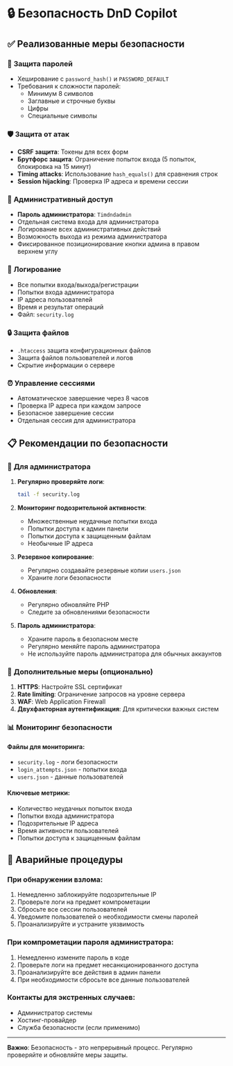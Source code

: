 # 🔒 Безопасность DnD Copilot

## ✅ Реализованные меры безопасности

### 🔐 **Защита паролей**
- Хеширование с `password_hash()` и `PASSWORD_DEFAULT`
- Требования к сложности паролей:
  - Минимум 8 символов
  - Заглавные и строчные буквы
  - Цифры
  - Специальные символы

### 🛡️ **Защита от атак**
- **CSRF защита**: Токены для всех форм
- **Брутфорс защита**: Ограничение попыток входа (5 попыток, блокировка на 15 минут)
- **Timing attacks**: Использование `hash_equals()` для сравнения строк
- **Session hijacking**: Проверка IP адреса и времени сессии

### 🔧 **Административный доступ**
- **Пароль администратора**: `Timdndadmin`
- Отдельная система входа для администратора
- Логирование всех административных действий
- Возможность выхода из режима администратора
- Фиксированное позиционирование кнопки админа в правом верхнем углу

### 📝 **Логирование**
- Все попытки входа/выхода/регистрации
- Попытки входа администратора
- IP адреса пользователей
- Время и результат операций
- Файл: `security.log`

### 🔒 **Защита файлов**
- `.htaccess` защита конфигурационных файлов
- Защита файлов пользователей и логов
- Скрытие информации о сервере

### ⏰ **Управление сессиями**
- Автоматическое завершение через 8 часов
- Проверка IP адреса при каждом запросе
- Безопасное завершение сессии
- Отдельная сессия для администратора

## 📋 Рекомендации по безопасности

### 🔧 **Для администратора**
1. **Регулярно проверяйте логи**:
   ```bash
   tail -f security.log
   ```

2. **Мониторинг подозрительной активности**:
   - Множественные неудачные попытки входа
   - Попытки доступа к админ панели
   - Попытки доступа к защищенным файлам
   - Необычные IP адреса

3. **Резервное копирование**:
   - Регулярно создавайте резервные копии `users.json`
   - Храните логи безопасности

4. **Обновления**:
   - Регулярно обновляйте PHP
   - Следите за обновлениями безопасности

5. **Пароль администратора**:
   - Храните пароль в безопасном месте
   - Регулярно меняйте пароль администратора
   - Не используйте пароль администратора для обычных аккаунтов

### 🚀 **Дополнительные меры (опционально)**

1. **HTTPS**: Настройте SSL сертификат
2. **Rate limiting**: Ограничение запросов на уровне сервера
3. **WAF**: Web Application Firewall
4. **Двухфакторная аутентификация**: Для критически важных систем

### 📊 **Мониторинг безопасности**

#### Файлы для мониторинга:
- `security.log` - логи безопасности
- `login_attempts.json` - попытки входа
- `users.json` - данные пользователей

#### Ключевые метрики:
- Количество неудачных попыток входа
- Попытки входа администратора
- Подозрительные IP адреса
- Время активности пользователей
- Попытки доступа к защищенным файлам

## 🚨 **Аварийные процедуры**

### При обнаружении взлома:
1. Немедленно заблокируйте подозрительные IP
2. Проверьте логи на предмет компрометации
3. Сбросьте все сессии пользователей
4. Уведомите пользователей о необходимости смены паролей
5. Проанализируйте и устраните уязвимость

### При компрометации пароля администратора:
1. Немедленно измените пароль в коде
2. Проверьте логи на предмет несанкционированного доступа
3. Проанализируйте все действия в админ панели
4. При необходимости сбросьте все данные пользователей

### Контакты для экстренных случаев:
- Администратор системы
- Хостинг-провайдер
- Служба безопасности (если применимо)

---

**Важно**: Безопасность - это непрерывный процесс. Регулярно проверяйте и обновляйте меры защиты.
